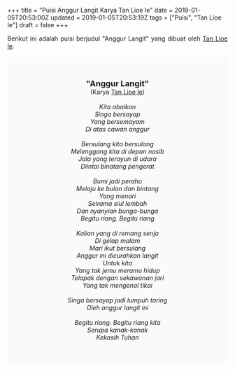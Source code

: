 +++
title = "Puisi Anggur Langit Karya Tan Lioe Ie"
date = 2019-01-05T20:53:00Z
updated = 2019-01-05T20:53:19Z
tags = ["Puisi", "Tan Lioe Ie"]
draft = false
+++

<div dir="ltr" style="text-align: left;" trbidi="on"><div style="text-align: justify;">Berikut ini adalah puisi berjudul "Anggur Langit" yang dibuat oleh <a href="https://id.wikipedia.org/wiki/Tan_Lioe_Ie" target="_blank">Tan Lioe Ie</a>.</div><br /><div style="background: #FAFAFA; font-size: 14px; height: auto; margin: 0 auto; padding: 50px; text-align: center; width: auto;"><span style="font-size: 18px;"><b>"Anggur Langit"</b></span><br />(Karya <a href="https://www.sekata.web.id/tags/tan-lioe-ie" target="_blank">Tan Lioe Ie</a>)<br /><br /><i>Kita abaikan<br />Singa bersayap<br />Yang bersemayam<br />Di atas cawan anggur<br /><br />Bersulang kita bersulang<br />Melenggang kita di depan nasib<br />Jala yang terayun di udara<br />Diintai binatang pengerat<br /><br />Bumi jadi perahu<br />Melaju ke bulan dan bintang<br />Yang menari<br />Seirama siul lembah<br />Dan nyanyian bunga-bunga<br />Begitu riang. Begitu riang<br /><br />Kalian yang di remang senja<br />Di gelap malam<br />Mari ikut bersulang<br />Anggur ini dicurahkan langit<br />Untuk kita<br />Yang tak jemu meramu hidup<br />Telapak dengan sekawanan jari<br />Yang tak mengenal tikai<br /><br />Singa bersayap jadi lumpuh taring<br />Oleh anggur langit ini<br /><br />Begitu riang. Begitu riang kita<br />Serupa kanak-kanak<br />Kekasih Tuhan<br /></i> </div></div>
